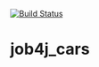 [![Build Status](https://app.travis-ci.com/ainz713/job4j_cars.svg?branch=main)](https://app.travis-ci.com/ainz713/job4j_cars)
# job4j_cars



